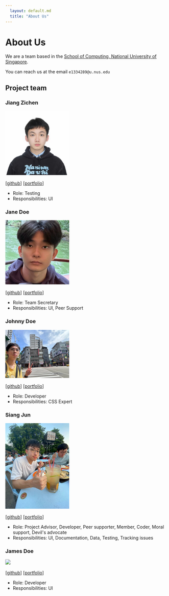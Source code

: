 ```yaml
---
  layout: default.md
  title: "About Us"
---
```


# About Us

We are a team based in the [School of Computing, National University of Singapore](http://www.comp.nus.edu.sg).

You can reach us at the email `e1334289@u.nus.edu`

## Project team

### Jiang Zichen

<img src="images/hui-x1ng.png" width="200px">

[[github](https://github.com/hui-x1ng)]
[[portfolio](team/zichen.md)]

* Role: Testing
* Responsibilities: UI


### Jane Doe

<img src="images/miloepeng.png" width="200px">

[[github](https://github.com/Miloepeng?tab=repositories)]
[[portfolio](https://www.linkedin.com/in/yong-sheng-yeo-158b2029a/ )]

* Role: Team Secretary
* Responsibilities: UI, Peer Support

### Johnny Doe

<img src="images/robin.png" width="200px">

[[github](http://github.com/lvbrobinhood)] [[portfolio](https://www.linkedin.com/in/robin-low-voon-bin)]

* Role: Developer
* Responsibilities: CSS Expert

### Siang Jun

<img src="images/siangjun.png.jpg" width="200px">

[[github](http://github.com/siangjun2)]
[[portfolio](https://www.linkedin.com/in/siang-jun-lee/)]

* Role: Project Advisor, Developer, Peer supporter, Member, Coder, Moral support, Devil's advocate
* Responsibilities: UI, Documentation, Data, Testing, Tracking issues

### James Doe

<img src="images/johndoe.png" width="200px">

[[github](http://github.com/johndoe)]
[[portfolio](team/johndoe.md)]

* Role: Developer
* Responsibilities: UI
